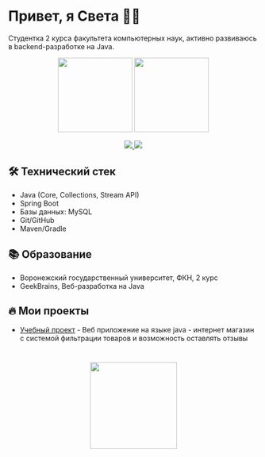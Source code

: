 # Привет, я Света 👩‍💻

Студентка 2 курса факультета компьютерных наук, активно развиваюсь в backend-разработке на Java.

<p align='center'>
   <a href="https://github-readme-stats.vercel.app/api?username=SysoevaSvetlana&show_icons=true"><img
           height=150
           src="https://github-readme-stats.vercel.app/api?username=SysoevaSvetlana&show_icons=true"/></a>
   <a href="https://github.com/yourusername/github-readme-stats"><img height=150
                                                                  src="https://github-readme-stats.vercel.app/api/top-langs/?username=yourusername&layout=compact"/></a>
</p>

<p align='center'>
   <a href="https://t.me/Svetochic">
       <img src="https://img.shields.io/badge/Telegram-2CA5E0?style=for-the-badge&logo=telegram&logoColor=white"/>
   </a>
   <a href="mailto:s9192489459@gmail.com">
       <img src="https://img.shields.io/badge/Gmail-D14836?style=for-the-badge&logo=gmail&logoColor=white"/>
   </a>
</p>

## 🛠 Технический стек
* Java (Core, Collections, Stream API)
* Spring Boot 
* Базы данных: MySQL
* Git/GitHub
* Maven/Gradle

## 📚 Образование
* Воронежский государственный университет, ФКН, 2 курс
* GeekBrains, Веб-разработка на Java

## 🔥 Мои проекты
* [Учебный проект](https://github.com/SysoevaSvetlana/SysoevaSvetlana.git) - Веб приложение на языке java - интернет магазин с системой фильтрации товаров и возможность оставлять отзывы

<div align="center" style="margin: 40px 0">
   <a href="https://github.com/yourusername/github-profile-views-counter">
       <img width="175px" src="https://komarev.com/ghpvc/?username=SysoevaSvetlana&color=DE002D">
   </a>
</div>
